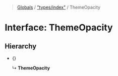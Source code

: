 > [Globals](../README.md) / ["types/index"](../modules/_types_index_.md) / ThemeOpacity

# Interface: ThemeOpacity

## Hierarchy

- {}

  ↳ **ThemeOpacity**

